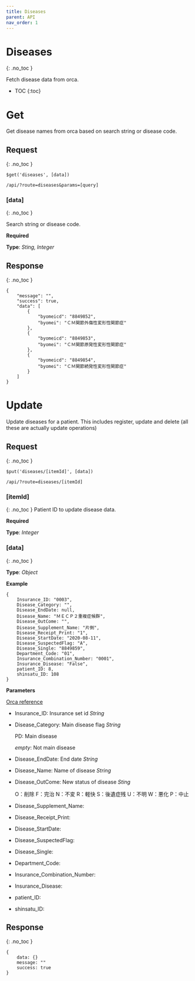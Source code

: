 ```yaml
---
title: Diseases
parent: API
nav_order: 1
---
```


# Diseases
{: .no_toc }

Fetch disease data from orca.

- TOC
{:toc}

# Get

Get disease names from orca based on search string or disease code.

## Request
{: .no_toc }

```
$get('diseases', [data])

/api/?route=diseases&params=[query]
```
### [data]
{: .no_toc }

Search string or disease code.

**Required**

**Type**: *Sting, Integer*

## Response
{: .no_toc }

```
{
    "message": "",
    "success": true,
    "data": [
        {
            "byomeicd": "8849852",
            "byomei": "ＣＭ関節外傷性変形性関節症"
        },
        {
            "byomeicd": "8849853",
            "byomei": "ＣＭ関節原発性変形性関節症"
        },
        {
            "byomeicd": "8849854",
            "byomei": "ＣＭ関節続発性変形性関節症"
        }
    ]
}
```

# Update

Update diseases for a patient. This includes register, update and delete (all these are actually update operations)

## Request
{: .no_toc }
```
$put('diseases/[itemId]', [data])

/api/?route=diseases/[itemId]
```
### [itemId]
{: .no_toc }
Patient ID to update disease data.

**Required**

**Type**: *Integer*

### [data]
{: .no_toc }

**Type**: *Object*

**Example**
```
{
    Insurance_ID: "0003",
    Disease_Category: "",
    Disease_EndDate: null,
    Disease_Name: "ＭＥＣＰ２重複症候群",
    Disease_OutCome: "",
    Disease_Supplement_Name: "片側",
    Disease_Receipt_Print: "1",
    Disease_StartDate: "2020-08-11",
    Disease_SuspectedFlag: "A",
    Disease_Single: "8849859",
    Department_Code: "01",
    Insurance_Combination_Number: "0001",
    Insurance_Disease: "False",
    patient_ID: 8,
    shinsatu_ID: 108
}
```

**Parameters**

[Orca reference](https://www.orca.med.or.jp/receipt/tec/api/diseasemod2.html)

- Insurance_ID: Insurance set id *String*
- Disease_Category: Main disease flag *String*

    PD: Main disease

    *empty*: Not main disease
- Disease_EndDate: End date *String*
- Disease_Name: Name of disease *String*
- Disease_OutCome: New status of disease *Sting*

    O：削除
    F：完治
    N：不変
    R：軽快
    S：後遺症残
    U：不明
    W：悪化
    P：中止

- Disease_Supplement_Name: 
- Disease_Receipt_Print: 
- Disease_StartDate: 
- Disease_SuspectedFlag: 
- Disease_Single: 
- Department_Code: 
- Insurance_Combination_Number: 
- Insurance_Disease: 
- patient_ID: 
- shinsatu_ID: 



## Response
{: .no_toc }

```
{
    data: {}
    message: ""
    success: true
}
```